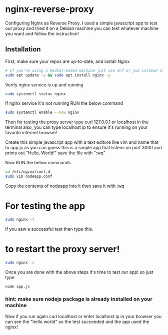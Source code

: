 # nginx-reverse-proxy

Configuring Nginx as Reverse Proxy.
I used a simple javascript app to test our proxy and tried it on a Debian machine you can test whatever machine you want and follow the instruction!

## Installation

First, make sure your repos are up-to-date, and install Nginx

```bash
# If you're using a Redhat-based machine just use dnf or yum instead of apt
sudo apt update -y && sudo apt install nginx -y
```
Verify nginx service is up and running
```bash
sudo systemctl status nginx
```
If nginx service it's not running RUN the below command
```bash
sudo systemctl enable --now nginx 
```
Then for testing the proxy server type curl 127.0.0.1 or localhost in the terminal
also, you can type localhost ip to ensure it's running on your favorite internet browser!

Create this simple javascript app with a text editore like vim and name that to app.js
as you can guess this is a simple app that listens on port 3000 and prints out "Hello, World!" save the file with ":wq"

Now RUN the below commands
```bash
cd /etc/nginx/conf.d
sudo vim nodeapp.conf
```
Copy the contents of nodeapp into it then save it with :wq

# For testing the app
```bash
sudo nginx -t
```
if you saw a successful test then type this.

# to restart the proxy server!
```bash
sudo nginx -s
```
Once you are done with the above steps it's time to test our app! so just type

```bash
node app.js
```
### hint: make sure nodejs package is already installed on your machine
Now if you run again curl localhost or enter localhost ip in your browser you can see the "hello world" so the test succeeded and the app used the nginx!


